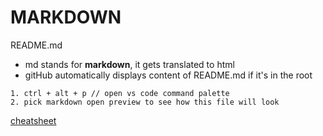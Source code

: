 # MARKDOWN

README.md
  * md stands for **markdown**, it gets translated to html 
  * gitHub automatically displays content of README.md if it's in the root

```
1. ctrl + alt + p // open vs code command palette
2. pick markdown open preview to see how this file will look
```

[cheatsheet](https://markdown-it.github.io/)